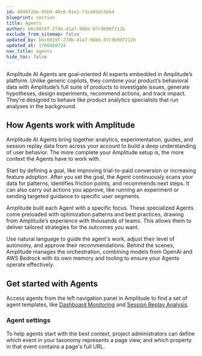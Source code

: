 ```yaml
---
id: 494972be-95b9-48c6-91e1-f3ce85dc5bbd
blueprint: section
title: Agents
author: b6c6019f-27db-41a7-98bb-07c9b90f212b
exclude_from_sitemap: false
updated_by: b6c6019f-27db-41a7-98bb-07c9b90f212b
updated_at: 1760460724
nav_title: agents
hide_toc: false
---
```

Amplitude AI Agents are goal‑oriented AI experts embedded in Amplitude’s platform. Unlike generic copilots, they combine your product’s behavioral data with Amplitude’s full suite of products to investigate issues, generate hypotheses, design experiments, recommend actions, and track impact. They’re designed to behave like product analytics specialists that run analyses in the background.

## How Agents work with Amplitude

Amplitude AI Agents bring together analytics, experimentation, guides, and session replay data from across your account to build a deep understanding of user behavior. The more complete your Amplitude setup is, the more context the Agents have to work with.

Start by defining a goal, like improving trial-to-paid conversion or increasing feature adoption. After you set the goal, the Agent continuously scans your data for patterns, identifies friction points, and recommends next steps. It can also carry out actions you approve, like running an experiment or sending targeted guidance to specific user segments.

Amplitude built each Agent with a specific focus. These specialized Agents come preloaded with optimization patterns and best practices, drawing from Amplitude’s experience with thousands of teams. This allows them to deliver tailored strategies for the outcomes you want.

Use natural language to guide the agent's work, adjust their level of autonomy, and approve their recommendations. Behind the scenes, Amplitude manages the orchestration, combining models from OpenAI and AWS Bedrock with its own memory and tooling to ensure your Agents operate effectively.

## Get started with Agents

Access agents from the left navigation panel in Amplitude to find a set of agent templates, like [Dashboard Monitoring](/docs/agents/dashboard-monitoring) and [Session Replay Analysis](/docs/agents/session-replay-explorer).

### Agent settings

To help agents start with the best context, project administrators can define which event in your taxonomy represents a page view, and which property in that event contains a page's full URL.
